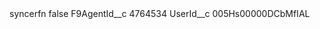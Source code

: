 <?xml version="1.0" encoding="UTF-8"?>
<CustomMetadata xmlns="http://soap.sforce.com/2006/04/metadata" xmlns:xsi="http://www.w3.org/2001/XMLSchema-instance" xmlns:xsd="http://www.w3.org/2001/XMLSchema">
    <label>syncerfn</label>
    <protected>false</protected>
    <values>
        <field>F9AgentId__c</field>
        <value xsi:type="xsd:string">4764534</value>
    </values>
    <values>
        <field>UserId__c</field>
        <value xsi:type="xsd:string">005Hs00000DCbMfIAL</value>
    </values>
</CustomMetadata>
